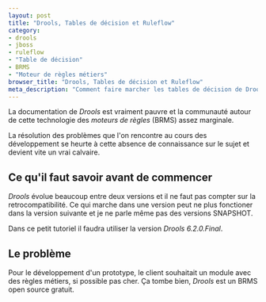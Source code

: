 ```yaml
---
layout: post
title: "Drools, Tables de décision et Ruleflow"
category: 
- drools
- jboss
- ruleflow
- "Table de décision"
- BRMS
- "Moteur de règles métiers"
browser_title: "Drools, Tables de décision et Ruleflow"
meta_description: "Comment faire marcher les tables de décision de Drools avec un ruleflow"
---
```

La documentation de *Drools* est vraiment pauvre et la communauté autour de cette technologie des *moteurs de règles* (BRMS) assez marginale. 

La résolution des problèmes que l'on rencontre au cours des développement se heurte à cette absence de connaissance sur le sujet et devient vite un vrai calvaire.

## Ce qu'il faut savoir avant de commencer
*Drools* évolue beaucoup entre deux versions et il ne faut pas compter sur la retrocompatibilité. Ce qui marche dans une version peut ne plus fonctioner dans la version suivante et je ne parle même pas des versions SNAPSHOT.

Dans ce petit tutoriel il faudra utiliser la version *Drools 6.2.0.Final*.

## Le problème
Pour le développement d'un prototype, le client souhaitait un module avec des règles métiers, si possible pas cher. Ça tombe bien, *Drools* est un BRMS open source gratuit.

